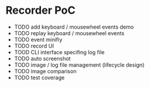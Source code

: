 # Recorder PoC

* TODO add keyboard / mousewheel events demo
* TODO replay keyboard / mousewheel events
* TODO event minifiy
* TODO record UI
* TOOD CLI interface specifing log file
* TODO auto screenshot
* TODO image / log file management (lifecycle design)
* TODO image comparison
* TODO test coverage
